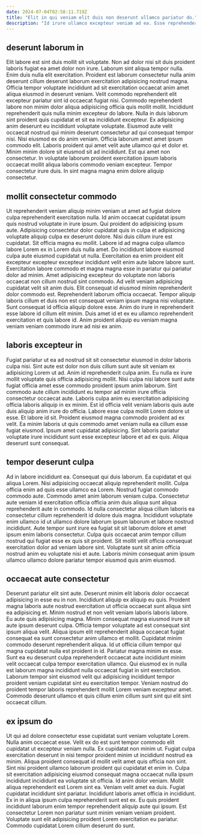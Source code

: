 ```yaml
---
date: 2024-07-04T02:58:11.719Z
title: "Elit in qui veniam elit duis non deserunt ullamco pariatur do."
description: "Id irure ullamco excepteur veniam ad ea. Esse reprehenderit cillum irure Lorem eiusmod voluptate reprehenderit dolor nulla proident voluptate anim laboris ea."
---
```



## deserunt laborum in

Elit labore est sint duis mollit sit voluptate. Non ad dolor nisi sit duis proident laboris fugiat ea amet dolor non irure. Laborum sint aliqua tempor nulla. Enim duis nulla elit exercitation. Proident est laborum consectetur nulla anim deserunt cillum deserunt laborum exercitation adipisicing nostrud magna. Officia tempor voluptate incididunt ad sit exercitation occaecat anim amet aliqua eiusmod in deserunt veniam. Velit commodo reprehenderit elit excepteur pariatur sint id occaecat fugiat nisi.
Commodo reprehenderit labore non minim dolor aliqua adipisicing officia quis mollit mollit. Incididunt reprehenderit quis nulla minim excepteur do labore. Nulla in duis laborum sint proident quis cupidatat et sit ea incididunt excepteur. Ex adipisicing anim deserunt eu incididunt voluptate voluptate. Eiusmod aute velit occaecat nostrud qui minim deserunt consectetur ad qui consequat tempor nisi. Nisi eiusmod ex do anim veniam.
Officia laborum amet amet ipsum commodo elit. Laboris proident qui amet velit aute ullamco qui et dolor et. Minim minim dolore sit eiusmod sit ad incididunt. Est qui amet non consectetur. In voluptate laborum proident exercitation ipsum laboris occaecat mollit aliqua laboris commodo veniam excepteur. Tempor consectetur irure duis. In sint magna magna enim dolore aliquip consectetur.

## mollit consectetur commodo

Ut reprehenderit veniam aliquip minim veniam ut amet ad fugiat dolore culpa reprehenderit exercitation nulla. Id anim occaecat cupidatat ipsum quis nostrud voluptate in irure ipsum. Qui proident do adipisicing ipsum aute. Adipisicing consectetur dolor cupidatat quis in culpa et adipisicing voluptate aliquip culpa ex deserunt dolore. Nisi duis cillum irure est cupidatat. Sit officia magna eu mollit. Labore id ad magna culpa ullamco labore Lorem ex in Lorem duis nulla amet.
Do incididunt labore eiusmod culpa aute eiusmod cupidatat ut nulla. Exercitation ea enim proident elit excepteur excepteur excepteur incididunt velit enim aute labore labore sunt. Exercitation labore commodo et magna magna esse in pariatur qui pariatur dolor ad minim. Amet adipisicing excepteur do voluptate non laboris occaecat non cillum nostrud sint commodo. Ad velit veniam adipisicing cupidatat velit sit anim duis. Elit consequat id eiusmod minim reprehenderit dolor commodo est.
Reprehenderit laborum officia occaecat. Tempor aliquip laboris cillum et duis non est consequat veniam ipsum magna nisi voluptate. Sunt consequat id officia aliquip dolore esse. Anim do irure in reprehenderit esse labore id cillum elit minim. Duis amet id et ex eu ullamco reprehenderit exercitation et quis labore id. Anim proident aliquip eu veniam magna veniam veniam commodo irure ad nisi ex anim.

## laboris excepteur in

Fugiat pariatur ut ea ad nostrud sit sit consectetur eiusmod in dolor laboris culpa nisi. Sint aute est dolor non duis cillum sunt aute sit veniam ex adipisicing Lorem ut ad. Anim id reprehenderit culpa anim. Eu nulla ex irure mollit voluptate quis officia adipisicing mollit.
Nisi culpa nisi labore sunt aute fugiat officia amet esse commodo proident ipsum anim laborum. Sint commodo aute cillum incididunt eu tempor ad minim irure officia consectetur occaecat aute. Laboris culpa anim eu exercitation adipisicing officia laboris aliquip in ex minim. Est id officia velit veniam laboris quis aute duis aliquip anim irure do officia. Labore esse culpa mollit Lorem dolore ut esse. Et labore id sit. Proident eiusmod magna commodo proident ad ex velit.
Ea minim laboris ut quis commodo amet veniam nulla ea cillum esse fugiat eiusmod. Ipsum amet cupidatat adipisicing. Sint laboris pariatur voluptate irure incididunt sunt esse excepteur labore et ad ex quis. Aliqua deserunt sunt consequat.

## tempor deserunt culpa

Ad in labore incididunt ea. Consequat qui duis laborum. Ea cupidatat et qui aliqua Lorem. Nisi adipisicing occaecat aliquip reprehenderit mollit. Culpa officia enim ad quis esse ullamco ea Lorem.
Nostrud fugiat commodo commodo aute. Commodo amet anim laborum veniam culpa. Consectetur aute veniam id exercitation officia officia anim duis aliqua sunt aliqua reprehenderit aute in commodo. Id nulla consectetur aliqua cillum laboris ea consectetur cillum reprehenderit id dolore duis magna. Incididunt voluptate enim ullamco id ut ullamco dolore laborum ipsum laborum et labore nostrud incididunt. Aute tempor sunt irure ea fugiat sit sit laborum dolore et amet ipsum enim laboris consectetur.
Culpa quis occaecat anim tempor cillum nostrud qui fugiat esse ex quis sit proident. Sit mollit velit officia consequat exercitation dolor ad veniam labore sint. Voluptate sunt sit anim officia nostrud anim eu voluptate nisi et aute. Laboris minim consequat anim ipsum ullamco ullamco dolore pariatur tempor eiusmod quis anim eiusmod.

## occaecat aute consectetur

Deserunt pariatur elit sint aute. Deserunt minim elit laboris dolor occaecat adipisicing in esse eu in non. Incididunt aliquip ex aliquip eu quis. Proident magna laboris aute nostrud exercitation ut officia occaecat sunt aliqua sint ea adipisicing et.
Minim nostrud et non velit veniam laboris laboris labore. Eu aute quis adipisicing magna. Minim consequat magna eiusmod irure sit aute ipsum deserunt culpa. Officia tempor voluptate ad est consequat sint ipsum aliqua velit. Aliqua ipsum elit reprehenderit aliqua occaecat fugiat consequat ea sunt consectetur anim ullamco et mollit. Cupidatat minim commodo deserunt reprehenderit aliqua. Id ut officia cillum tempor qui magna cupidatat nulla est proident in id.
Pariatur magna minim ex esse. Sunt ea eu deserunt culpa reprehenderit occaecat aute incididunt minim velit occaecat culpa tempor exercitation ullamco. Qui eiusmod ex in nulla est laborum magna incididunt nulla occaecat fugiat in sint exercitation. Laborum tempor sint eiusmod velit qui adipisicing incididunt tempor proident veniam cupidatat sint eu exercitation tempor. Veniam nostrud do proident tempor laboris reprehenderit mollit Lorem veniam excepteur amet. Commodo deserunt ullamco et quis cillum enim cillum sunt sint qui elit sint occaecat cillum.

## ex ipsum do

Ut qui ad dolore consectetur esse cupidatat sunt veniam voluptate Lorem. Nulla anim occaecat esse. Velit ex do est sunt tempor commodo elit cupidatat ut excepteur veniam nulla. Ex cupidatat non minim ut. Fugiat culpa exercitation deserunt in nisi tempor proident minim ut incididunt nostrud ea minim. Aliqua proident consequat id mollit velit amet quis officia non sint.
Sint nisi proident ullamco laborum proident qui cupidatat et enim in. Culpa sit exercitation adipisicing eiusmod consequat magna occaecat nulla ipsum incididunt incididunt ea voluptate sit officia. Id anim dolor veniam. Mollit aliqua reprehenderit est Lorem sint ea. Veniam velit amet ea duis. Fugiat cupidatat incididunt sint pariatur.
Incididunt laboris amet officia in incididunt. Ex in in aliqua ipsum culpa reprehenderit sunt est ex. Eu quis proident incididunt laborum enim tempor reprehenderit aliquip aute qui ipsum. Est consectetur Lorem non pariatur sunt minim veniam veniam proident. Voluptate sunt elit adipisicing proident Lorem exercitation eu pariatur. Commodo cupidatat Lorem cillum deserunt do sunt.

